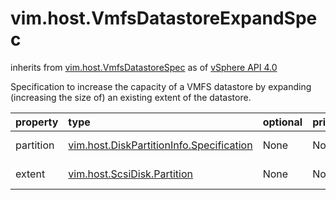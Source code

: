 vim.host.VmfsDatastoreExpandSpec
================================
inherits from [vim.host.VmfsDatastoreSpec](docs/vim.host.VmfsDatastoreSpec.md)
as of [vSphere API 4.0](vim.version.md#vim.version.version5)


Specification to increase the  capacity of a VMFS datastore by expanding   (increasing the size of) an existing extent of the datastore.

| property | type | optional | priv | desc |
|:---------|:-----|:---------|:-----|:-----|
| partition | [vim.host.DiskPartitionInfo.Specification](vim.host.DiskPartitionInfo.Specification.md "vim.host.DiskPartitionInfo.Specification") | None | None | Partitioning specification. |
| extent | [vim.host.ScsiDisk.Partition](vim.host.ScsiDisk.Partition.md "vim.host.ScsiDisk.Partition") | None | None | VMFS extent to expand. |


